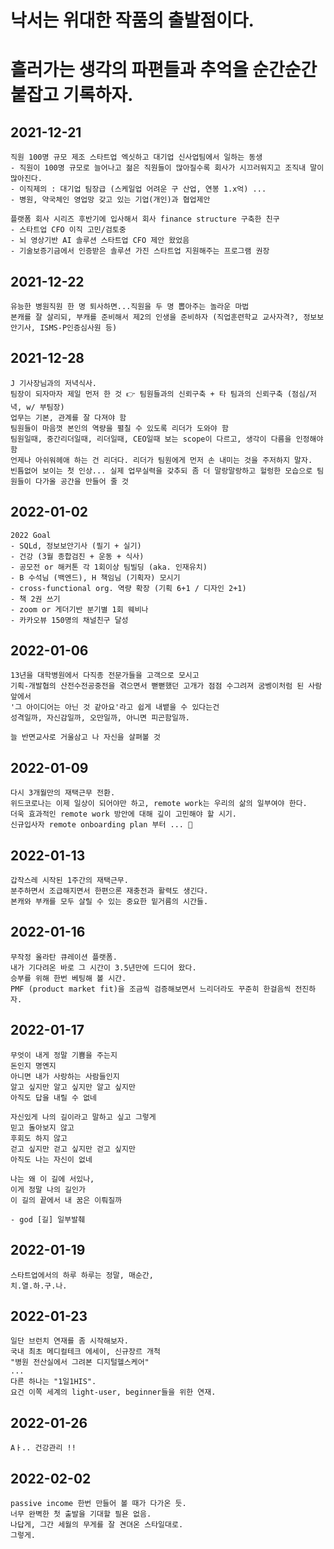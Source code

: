 # 낙서는 위대한 작품의 출발점이다. 
# 흘러가는 생각의 파편들과 추억을 순간순간 붙잡고 기록하자.

## 2021-12-21

  ```
  직원 100명 규모 제조 스타트업 엑싯하고 대기업 신사업팀에서 일하는 동생
  - 직원이 100명 규모로 늘어나고 젊은 직원들이 많아질수록 회사가 시끄러워지고 조직내 말이 많아진다.
  - 이직제의 : 대기업 팀장급 (스케일업 어려운 구 산업, 연봉 1.x억) ...
  - 병원, 약국체인 영업망 갖고 있는 기업(개인)과 협업제안
  ```
  
  ```
  플랫폼 회사 시리즈 후반기에 입사해서 회사 finance structure 구축한 친구
  - 스타트업 CFO 이직 고민/검토중
  - 뇌 영상기반 AI 솔루션 스타트업 CFO 제안 왔었음
  - 기술보증기금에서 인증받은 솔루션 가진 스타트업 지원해주는 프로그램 권장
  ```
## 2021-12-22
  
  ```
  유능한 병원직원 한 명 퇴사하면...직원을 두 명 뽑아주는 놀라운 마법
  본캐를 잘 살리되, 부캐를 준비해서 제2의 인생을 준비하자 (직업훈련학교 교사자격?, 정보보안기사, ISMS-P인증심사원 등)
  ```
## 2021-12-28
  
  ```
  J 기사장님과의 저녁식사.
  팀장이 되자마자 제일 먼저 한 것 👉 팀원들과의 신뢰구축 + 타 팀과의 신뢰구축 (점심/저녁, w/ 부팀장)
  업무는 기본, 관계를 잘 다져야 함
  팀원들이 마음껏 본인의 역량을 펼칠 수 있도록 리더가 도와야 함
  팀원일때, 중간리더일때, 리더일때, CEO일때 보는 scope이 다르고, 생각이 다름을 인정해야 함
  언제나 아쉬워헤애 하는 건 리더다. 리더가 팀원에게 먼저 손 내미는 것을 주저하지 말자.
  빈틈없어 보이는 첫 인상... 실제 업무실력을 갖추되 좀 더 말랑말랑하고 헐렁한 모습으로 팀원들이 다가올 공간을 만들어 줄 것
  
  ```
  
## 2022-01-02

  ```
  2022 Goal
  - SQLd, 정보보안기사 (필기 + 실기)
  - 건강 (3월 종합검진 + 운동 + 식사)
  - 공모전 or 해커톤 각 1회이상 팀빌딩 (aka. 인재유치)
  - B 수석님 (백엔드), H 책임님 (기획자) 모시기
  - cross-functional org. 역량 확장 (기획 6+1 / 디자인 2+1)
  - 책 2권 쓰기
  - zoom or 게더기반 분기별 1회 웨비나 
  - 카카오뷰 150명의 채널친구 달성
  ```

## 2022-01-06

  ```
  13년을 대학병원에서 다직종 전문가들을 고객으로 모시고 
  기획-개발협의 산전수전공중전을 겪으면서 뻗뻗했던 고개가 점점 수그려져 굼벵이처럼 된 사람앞에서
  '그 아이디어는 아닌 것 같아요'라고 쉽게 내뱉을 수 있다는건
  성격일까, 자신감일까, 오만일까, 아니면 피곤함일까.
  
  늘 반면교사로 거울삼고 나 자신을 살펴볼 것
  ```

## 2022-01-09
  
  ```
  다시 3개월만의 재택근무 전환.
  위드코로나는 이제 일상이 되어야만 하고, remote work는 우리의 삶의 일부여야 한다.
  더욱 효과적인 remote work 방안에 대해 깊이 고민해야 할 시기.
  신규입사자 remote onboarding plan 부터 ... 🔐
  ```
  
## 2022-01-13

  ```
  갑작스레 시작된 1주간의 재택근무.
  분주하면서 조급해지면서 한편으론 재충전과 활력도 생긴다.
  본캐와 부캐를 모두 살릴 수 있는 중요한 밑거름의 시간들.
  ```

## 2022-01-16

  ```
  무작정 올라탄 큐레이션 플랫폼.
  내가 기다려온 바로 그 시간이 3.5년만에 드디어 왔다.
  승부를 위해 한번 베팅해 볼 시간.
  PMF (product market fit)을 조금씩 검증해보면서 느리더라도 꾸준히 한걸음씩 전진하자.
  ```

## 2022-01-17

  ```
  무엇이 내게 정말 기쁨을 주는지
  돈인지 명옌지
  아니면 내가 사랑하는 사람들인지
  알고 싶지만 알고 싶지만 알고 싶지만
  아직도 답을 내릴 수 없네

  자신있게 나의 길이라고 말하고 싶고 그렇게
  믿고 돌아보지 않고
  후회도 하지 않고
  걷고 싶지만 걷고 싶지만 걷고 싶지만
  아직도 나는 자신이 없네

  나는 왜 이 길에 서있나,
  이게 정말 나의 길인가
  이 길의 끝에서 내 꿈은 이뤄질까
  
  - god [길] 일부발췌
  ```

## 2022-01-19

  ```
  스타트업에서의 하루 하루는 정말, 매순간,
  치.열.하.구.나.
  ```

## 2022-01-23

  ```
  일단 브런치 연재를 좀 시작해보자.
  국내 최초 메디컬테크 에세이, 신규장르 개척
  "병원 전산실에서 그려본 디지털헬스케어"
  ...
  다른 하나는 "1일1HIS".
  요건 이쪽 세계의 light-user, beginner들을 위한 연재.
  ```

## 2022-01-26

  ```
  Aㅏ.. 건강관리 !!
  ```

## 2022-02-02

  ```
  passive income 한번 만들어 볼 때가 다가온 듯.
  너무 완벽한 첫 출발을 기대할 필욘 없음.
  나답게, 그간 세월의 무게를 잘 견뎌온 스타일대로.
  그렇게.
  ```

